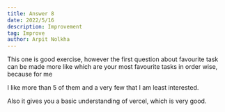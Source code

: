 ```yaml
---
title: Answer 8
date: 2022/5/16
description: Improvement 
tag: Improve
author: Arpit Nolkha
---
```


This one is good exercise, however the first question about favourite task can be made more like which are your most favourite tasks in order wise, because for me 

I like more than 5 of them and a very few that I am least interested.

Also it gives you a basic understanding of vercel, which is very good.

